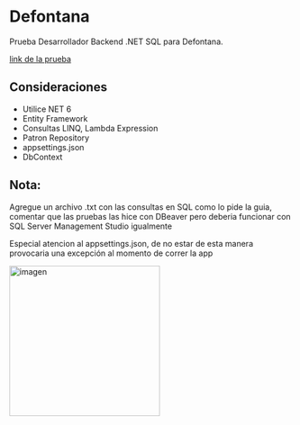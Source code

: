 # Defontana
Prueba Desarrollador Backend .NET SQL para Defontana.

[link de la prueba](https://defontanacl-my.sharepoint.com/:w:/g/personal/gpuelles_defontana_com/EcLfnWyynQxOrY7K72U7Ey4BBUYmNPKOL9Huw4II1_j1hQ?rtime=_kyEFyhs20g)
## Consideraciones
 - Utilice NET 6
 - Entity Framework
 - Consultas LINQ, Lambda Expression
 - Patron Repository
 - appsettings.json
 - DbContext

## Nota:
Agregue un archivo .txt con las consultas en SQL como lo pide la guia, comentar que las pruebas las hice con DBeaver pero deberia funcionar con SQL Server Management Studio igualmente

Especial atencion al appsettings.json, de no estar de esta manera provocaria una excepción al momento de correr la app

<img width="267" alt="imagen" src="https://github.com/victordoom/Defontana/assets/23017227/f0f08ca2-e696-472f-ae42-d8493cf74fa0">
